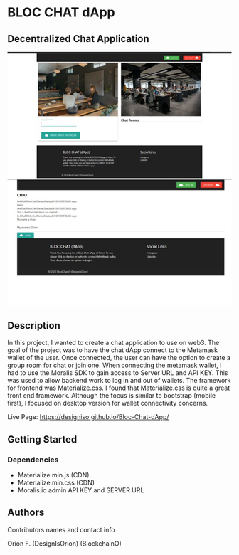 # BLOC CHAT dApp
## Decentralized Chat Application

<img src="https://github.com/designisO/Bloc-Chat-dApp/blob/main/img/FLNtTuTXIAEJlw_.jpg">
<img src="https://github.com/designisO/Bloc-Chat-dApp/blob/main/img/FLNu5SfXMAA-XSb.jpg">

## Description

In this project, I wanted to create a chat application to use on web3. The goal of the project was to have the chat dApp connect to the Metamask wallet of the user. Once connected, the user can have the option to create a group room for chat or join one. When connecting the metamask wallet, I had to use the Moralis SDK to gain access to Server URL and API KEY. This was used to allow backend work to log in and out of wallets. The framework for frontend was Materialize.css. I found that Materialize.css is quite a great front end framework. Although the focus is similar to bootstrap (mobile first), I focused on desktop version for wallet connectivity concerns. 

Live Page: https://designiso.github.io/Bloc-Chat-dApp/

## Getting Started

### Dependencies

* Materialize.min.js (CDN)
* Materialize.min.css (CDN)
* Moralis.io admin API KEY and SERVER URL


## Authors

Contributors names and contact info

Orion F.
(DesignIsOrion)
(BlockchainO)

